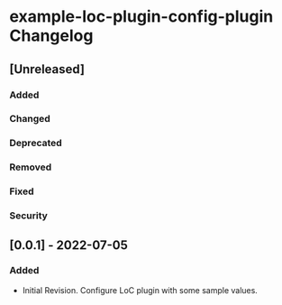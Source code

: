 <!-- Keep a Changelog guide -> https://keepachangelog.com -->

# example-loc-plugin-config-plugin Changelog

## [Unreleased]
### Added

### Changed

### Deprecated

### Removed

### Fixed

### Security

## [0.0.1] - 2022-07-05
### Added
- Initial Revision. Configure LoC plugin with some sample values.